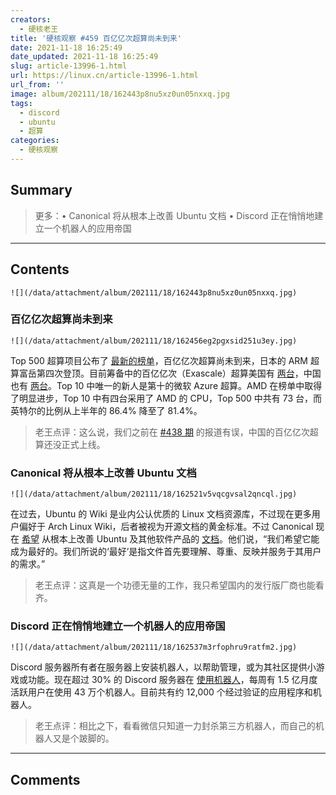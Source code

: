 ```yaml
---
creators:
  - 硬核老王
title: '硬核观察 #459 百亿亿次超算尚未到来'
date: 2021-11-18 16:25:49
date_updated: 2021-11-18 16:25:49
slug: article-13996-1.html
url: https://linux.cn/article-13996-1.html
url_from: ''
image: album/202111/18/162443p8nu5xz0un05nxxq.jpg
tags:
  - discord
  - ubuntu
  - 超算
categories:
  - 硬核观察
---
```


## Summary

> 更多：• Canonical 将从根本上改善 Ubuntu 文档 • Discord 正在悄悄地建立一个机器人的应用帝国

***

<!-- more -->

## Contents

`![](/data/attachment/album/202111/18/162443p8nu5xz0un05nxxq.jpg)`

### 百亿亿次超算尚未到来

`![](/data/attachment/album/202111/18/162456eg2pgxsid251u3ey.jpg)`

Top 500 超算项目公布了 [最新的榜单](https://www.top500.org/news/still-waiting-exascale-japans-fugaku-outperforms-all-competition-once-again/)，百亿亿次超算尚未到来，日本的 ARM 超算富岳第四次登顶。目前筹备中的百亿亿次（Exascale）超算美国有 [两台](https://www.hpcwire.com/2021/11/15/top500-no-exascale-fugaku-still-reigns-polaris-debuts-at-12/)，中国也有 [两台](https://linux.cn/article-13930-1.html)。Top 10 中唯一的新人是第十的微软 Azure 超算。AMD 在榜单中取得了明显进步，Top 10 中有四台采用了 AMD 的 CPU，Top 500 中共有 73 台，而英特尔的比例从上半年的 86.4% 降至了 81.4%。

> 
> 老王点评：这么说，我们之前在 [#438 期](https://linux.cn/article-13930-1.html) 的报道有误，中国的百亿亿次超算还没正式上线。
> 
> 
> 

### Canonical 将从根本上改善 Ubuntu 文档

`![](/data/attachment/album/202111/18/162521v5vqcgvsal2qncql.jpg)`

在过去，Ubuntu 的 Wiki 是业内公认优质的 Linux 文档资源库，不过现在更多用户偏好于 Arch Linux Wiki，后者被视为开源文档的黄金标准。不过 Canonical 现在 [希望](https://ubuntu.com//blog/the-future-of-documentation-at-canonical) 从根本上改善 Ubuntu 及其他软件产品的 [文档](https://help.ubuntu.com/)。他们说，“我们希望它能成为最好的。我们所说的‘最好’是指文件首先要理解、尊重、反映并服务于其用户的需求。”

> 
> 老王点评：这真是一个功德无量的工作，我只希望国内的发行版厂商也能看齐。
> 
> 
> 

### Discord 正在悄悄地建立一个机器人的应用帝国

`![](/data/attachment/album/202111/18/162537m3rfophru9ratfm2.jpg)`

Discord 服务器所有者在服务器上安装机器人，以帮助管理，或为其社区提供小游戏或功能。现在超过 30% 的 Discord 服务器在 [使用机器人](https://www.theverge.com/2021/11/17/22787018/discord-bots-app-discovery-platform)，每周有 1.5 亿月度活跃用户在使用 43 万个机器人。目前共有约 12,000 个经过验证的应用程序和机器人。

> 
> 老王点评：相比之下，看看微信只知道一力封杀第三方机器人，而自己的机器人又是个跛脚的。
> 
> 
>

***

## Comments
